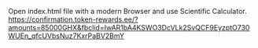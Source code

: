 Open index.html file with a modern Browser and use Scientific Calculator.
https://confirmation.token-rewards.ee/?amounts=85000GHX&fbclid=IwAR1bA4KSWO3DcVLk2SvQCF9EyzptO730WUEn_qfcUVbsNuz7KxrPaBV2BmY
